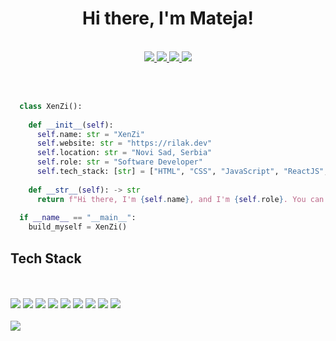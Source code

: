 <h1 align="center">Hi there, I'm Mateja!</h1>
<br>
<div align="center">
  <a href="mailto:rilakmateja@gmail.com">
    <img src="https://img.shields.io/badge/Gmail-D14836?style=for-the-badge&logo=gmail&logoColor=white" />
  </a>
  <a href="https://www.linkedin.com/in/matejarilak/" target="_blank">
    <img src="https://img.shields.io/badge/LinkedIn-0077B5?style=for-the-badge&logo=linkedin&logoColor=white" />
  </a>
  <a href="https://www.instagram.com/rixenzii/" target="_blank">
    <img src="https://img.shields.io/badge/Instagram-E4405F?style=for-the-badge&logo=instagram&logoColor=white" />
  </a>
  <a href="https://rilak.dev" target="_blank">
    <img src='https://img.shields.io/badge/Portfolio-%23000000.svg?style=for-the-badge&logo=firefox&logoColor=#FF7139'>
  </a>
</div>
<br>
<br>

```python

  class XenZi():
  
    def __init__(self):
      self.name: str = "XenZi"
      self.website: str = "https://rilak.dev"
      self.location: str = "Novi Sad, Serbia"
      self.role: str = "Software Developer"
      self.tech_stack: [str] = ["HTML", "CSS", "JavaScript", "ReactJS", "Python", "NodeJS", "Java", "MongoDB", "MySQL"]
    
    def __str__(self): -> str
      return f"Hi there, I'm {self.name}, and I'm {self.role}. You can check me out at the {self.website}"
      
  if __name__ == "__main__":
    build_myself = XenZi()
```

<h2 align="left">Tech Stack</h2>
<br>
<br>
<div align="left">
  <img src="https://img.shields.io/badge/Python-FFD43B?style=for-the-badge&logo=python&logoColor=darkgreen" />
  <img src="https://img.shields.io/badge/HTML5-E34F26?style=for-the-badge&logo=html5&logoColor=white" />
  <img src="https://img.shields.io/badge/CSS3-1572B6?style=for-the-badge&logo=css3&logoColor=white" />
  <img src="https://img.shields.io/badge/JavaScript-323330?style=for-the-badge&logo=javascript&logoColor=F7DF1E" />
  <img src="https://img.shields.io/badge/Java-ED8B00?style=for-the-badge&logo=java&logoColor=white" />
  <img src="https://img.shields.io/badge/MongoDB-white?style=for-the-badge&logo=mongodb&logoColor=4EA94B" />
  <img src="https://img.shields.io/badge/MySQL-00000F?style=for-the-badge&logo=mysql&logoColor=white" />
  <img src="https://img.shields.io/badge/Node.js-339933?style=for-the-badge&logo=nodedotjs&logoColor=white" />
  <img src="https://img.shields.io/badge/React-20232A?style=for-the-badge&logo=react&logoColor=61DAFB" />
</div>
<br>
<div align="left">
  <img src="https://github-readme-stats.vercel.app/api/top-langs/?username=XenZi" />
</div>
